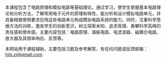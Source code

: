本课程包含了电路原理和模拟电路等基础理论。通过学习，使学生掌握基本电路理论和分析方法，了解常用电子元件的原理和特性，能分析和设计模拟电路单元，并具备根据使用要求应用这些电路单元构成模拟电路系统的能力。同时，注重科学思维方法的训练，激发学生的创新意识，树立探索未知、追求真理、勇攀科学高峰的责任感和使命感。主要内容包括：电路原理、谐振电路、电滤波器、磁耦合电路、放大器及其频率响应、反馈等。

本网站用于课程辅助，主要包括习题及参考解答，有任何问题请反馈邮箱：<hjin.zj@gmail.com>

